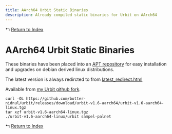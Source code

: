 ```yaml
---
title: AArch64 Urbit Static Binaries
description: Already compiled static binaries for Urbit on AArch64
---
```


↰ [Return to Index](index.md)

# AArch64 Urbit Static Binaries

These binaries have been placed into an [APT repository](Urbit_AArch64_APT_Repository.md) for easy installation and upgrades on debian derived linux distributions.

The latest version is always redircted to from [latest_redirect.html](https://botter-nidnul.github.io/latest_redirect.html)

Available from [my Urbit github fork](https://github.com/botter-nidnul/urbit/releases/tag/urbit-v1.6-aarch64).

```
curl -OL https://github.com/botter-nidnul/urbit/releases/download/urbit-v1.6-aarch64/urbit-v1.6-aarch64-linux.tgz
tar xzf urbit-v1.6-aarch64-linux.tgz
./urbit-v1.6-aarch64-linux/urbit sampel-palnet
```

↰ [Return to Index](index.md)
